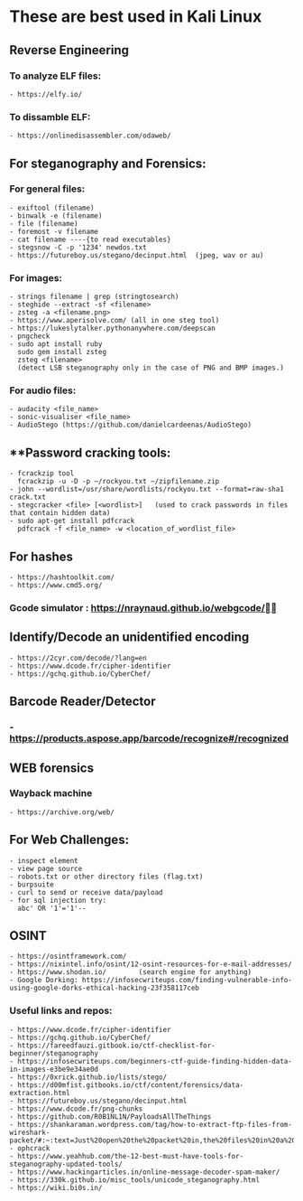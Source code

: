 # **These are best used in Kali Linux**

## **Reverse Engineering**
  ### To analyze ELF files:
    - https://elfy.io/
  ### To dissamble ELF:
    - https://onlinedisassembler.com/odaweb/

## **For steganography and Forensics:**

  ### For general files:
    - exiftool (filename)
    - binwalk -e (filename)
    - file (filename)
    - foremost -v filename
    - cat filename ----{to read executables}
    - stegsnow -C -p '1234' newdos.txt
    - https://futureboy.us/stegano/decinput.html  (jpeg, wav or au)
    
  ### For images:
    - strings filename | grep (stringtosearch)
    - steghide --extract -sf <filename>
    - zsteg -a <filename.png>
    - https://www.aperisolve.com/ (all in one steg tool)
    - https://lukeslytalker.pythonanywhere.com/deepscan
    - pngcheck
    - sudo apt install ruby
      sudo gem install zsteg
      zsteg <filename>
      (detect LSB steganography only in the case of PNG and BMP images.)

  ### For audio files:
    - audacity <file_name>
    - sonic-visualiser <file_name>
    - AudioStego (https://github.com/danielcardeenas/AudioStego)
    
  ##  **Password cracking tools:
    - fcrackzip tool 
      fcrackzip -u -D -p ~/rockyou.txt ~/zipfilename.zip
    - john --wordlist=/usr/share/wordlists/rockyou.txt --format=raw-sha1 crack.txt
    - stegcracker <file> [<wordlist>]   (used to crack passwords in files that contain hidden data)
    - sudo apt-get install pdfcrack
      pdfcrack -f <file_name> -w <location_of_wordlist_file>

  ## **For hashes**
    - https://hashtoolkit.com/
    - https://www.cmd5.org/
    
  ### Gcode simulator : https://nraynaud.github.io/webgcode/
  
  ## **Identify/Decode an unidentified encoding**
    - https://2cyr.com/decode/?lang=en
    - https://www.dcode.fr/cipher-identifier
    - https://gchq.github.io/CyberChef/
  
  
  ## **Barcode Reader/Detector**
  ### - https://products.aspose.app/barcode/recognize#/recognized
  
  ## **WEB forensics**
  ### Wayback machine
    - https://archive.org/web/

  ## **For Web Challenges:**
    - inspect element
    - view page source
    - robots.txt or other directory files (flag.txt)
    - burpsuite
    - curl to send or receive data/payload
    - for sql injection try:
      abc' OR '1'='1'--
    
  ## **OSINT**
    - https://osintframework.com/
    - https://nixintel.info/osint/12-osint-resources-for-e-mail-addresses/
    - https://www.shodan.io/        (search engine for anything)
    - Google Dorking: https://infosecwriteups.com/finding-vulnerable-info-using-google-dorks-ethical-hacking-23f358117ceb
  
  
  ### Useful links and repos:
    - https://www.dcode.fr/cipher-identifier
    - https://gchq.github.io/CyberChef/
    - https://fareedfauzi.gitbook.io/ctf-checklist-for-beginner/steganography
    - https://infosecwriteups.com/beginners-ctf-guide-finding-hidden-data-in-images-e3be9e34ae0d
    - https://0xrick.github.io/lists/stego/
    - https://d00mfist.gitbooks.io/ctf/content/forensics/data-extraction.html
    - https://futureboy.us/stegano/decinput.html
    - https://www.dcode.fr/png-chunks
    - https://github.com/R0B1NL1N/PayloadsAllTheThings
    - https://shankaraman.wordpress.com/tag/how-to-extract-ftp-files-from-wireshark-packet/#:~:text=Just%20open%20the%20packet%20in,the%20files%20in%20a%20Directory.&text=Firstly%2C%20the%20Client%20(10.10.,request%20to%20the%20Server%20(78.47.
    - ophcrack
    - https://www.yeahhub.com/the-12-best-must-have-tools-for-steganography-updated-tools/
    - https://www.hackingarticles.in/online-message-decoder-spam-maker/
    - https://330k.github.io/misc_tools/unicode_steganography.html
    - https://wiki.bi0s.in/
